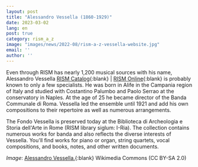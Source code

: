 ```yaml
---
layout: post
title: "Alessandro Vessella (1860-1929)"
date: 2023-03-02
lang: en
post: true
category: rism_a_z
image: "images/news/2022-08/rism-a-z-vessella-website.jpg"
email: ''
author: ''
---
```


Even through RISM has nearly 1,200 musical sources with his name, Alessandro Vessella [RISM Catalog](https://opac.rism.info/search?View=rism&q=pe291255){:blank} \| [RISM Online](https://rism.online/people/291255/sources){:blank} is probably known to only a few specialists. He was born in Alife in the Campania region of Italy and studied with Costantino Palumbo and Paolo Serrao at the conservatory in Naples. At the age of 25 he became director of the Banda Communale di Roma. Vessella led the ensemble until 1921 and add his own compositions to their repertoire as well as numerous arrangements.

The Fondo Vessella is preserved today at the Biblioteca di Archeologia e Storia dell'Arte in Rome (RISM library siglum: I-Ria). The collection contains numerous works for banda and also reflects the diverse interests of Vessella. You'll find works for piano or organ, string quartets, vocal compositions, and books, notes, and other written documents.

_Image_: [Alessandro Vessella.](https://it.wikipedia.org/wiki/File:Alessandro_Vessella.jpg){:blank} Wikimedia Commons (CC BY-SA 2.0)
